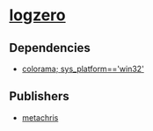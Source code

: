 # [logzero](https://pypi.org/project/logzero)

## Dependencies
- [colorama; sys_platform=='win32'](packages/c/colorama.md)



## Publishers
- [metachris](https://pypi.org/user/metachris)

